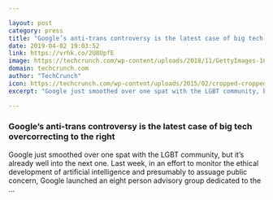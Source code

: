 ```yaml
---

layout: post
category: press
title: "Google’s anti-trans controversy is the latest case of big tech overcorrecting to the right"
date: 2019-04-02 19:03:52
link: https://vrhk.co/2U8UpfE
image: https://techcrunch.com/wp-content/uploads/2018/11/GettyImages-1002484746.jpg?w=600
domain: techcrunch.com
author: "TechCrunch"
icon: https://techcrunch.com/wp-content/uploads/2015/02/cropped-cropped-favicon-gradient.png?w=180
excerpt: "Google just smoothed over one spat with the LGBT community, but it’s already well into the next one. Last week, in an effort to monitor the ethical development of artificial intelligence and presumably to assuage public concern, Google launched an eight person advisory group dedicated to the …"

---
```


### Google’s anti-trans controversy is the latest case of big tech overcorrecting to the right

Google just smoothed over one spat with the LGBT community, but it’s already well into the next one. Last week, in an effort to monitor the ethical development of artificial intelligence and presumably to assuage public concern, Google launched an eight person advisory group dedicated to the …